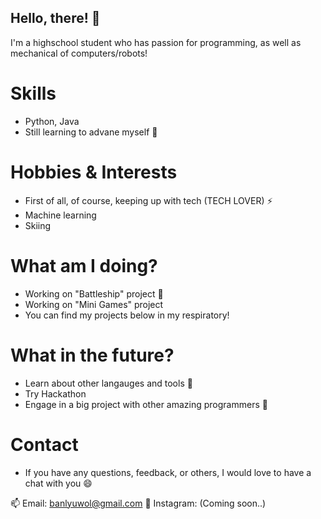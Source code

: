 ## Hello, there! 👋
I'm a highschool student who has passion for programming, as well as mechanical of computers/robots!


# Skills
- Python, Java
- Still learning to advane myself 🌱


# Hobbies & Interests
- First of all, of course, keeping up with tech (TECH LOVER) ⚡
- Machine learning
- Skiing


# What am I doing?
- Working on "Battleship" project 🔭
- Working on "Mini Games" project
- You can find my projects below in my respiratory!


# What in the future?
- Learn about other langauges and tools 🤔
- Try Hackathon
- Engage in a big project with other amazing programmers 👯


# Contact
- If you have any questions, feedback, or others, I would love to have a chat with you 😄

📫 Email: banlyuwol@gmail.com
💬 Instagram: (Coming soon..)
